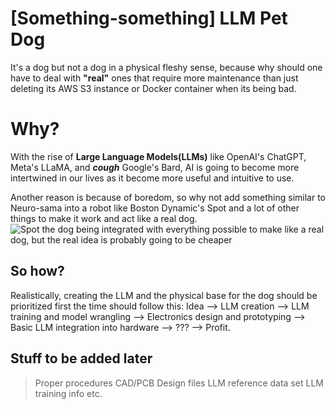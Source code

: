 # [Something-something] LLM Pet Dog

It's a dog but not a dog in a physical fleshy sense, because why should one have to deal with **"real"** ones that require more maintenance than just deleting its AWS S3 instance or Docker container when its being bad. 


# Why?

With the rise of **Large Language Models(LLMs)** like OpenAI's ChatGPT, Meta's LLaMA, and ***cough*** Google's Bard, AI is going to become more intertwined in our lives as it become more useful and intuitive to use.

Another reason is because of boredom, so why not add something similar to Neuro-sama into a robot like Boston Dynamic's Spot and a lot of other things to make it work and act like a real dog.
![Spot the dog being integrated with everything possible to make like a real dog, but the real idea is probably going to be cheaper](https://lh3.googleusercontent.com/pw/AJFCJaWCiyYZaiow8VyYe_kN9CUMGHYMHunbbCS8Wqu3JHykNnCM4WY2BfDeCvTaQRdLLToUoD_qzwMq2F2m8DcUZ7DcuS5di8G_yLnyruYhOA82uz1LzqzO3LclAKlrYZxGNgtGUqPgkhAW3aJcB4VGe3oyTQ=w1293-h1293-s-no?authuser=0)

## So how?

Realistically, creating the LLM and the physical base for the dog should be prioritized first the time should follow this:
Idea --> LLM creation --> LLM training and model wrangling --> Electronics design and prototyping --> Basic LLM integration into hardware --> ??? --> Profit. 


## Stuff to be added later
> Proper procedures
CAD/PCB Design files
LLM reference data set
LLM training info
etc.
